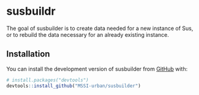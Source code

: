
<!-- README.md is generated from README.Rmd. Please edit that file -->

# susbuildr

<!-- badges: start -->
<!-- badges: end -->

The goal of susbuilder is to create data needed for a new instance of
Sus, or to rebuild the data necessary for an already existing instance.

## Installation

You can install the development version of susbuilder from
[GitHub](https://github.com/) with:

``` r
# install.packages("devtools")
devtools::install_github("MSSI-urban/susbuilder")
```
